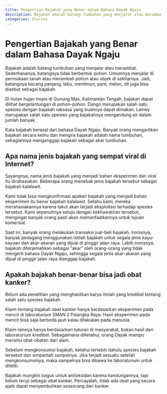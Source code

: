 ```yaml
---
title: Pengertian Bajakah yang Benar dalam Bahasa Dayak Ngaju
description: Bajakah adalah batang tumbuhan yang menjalar atau merambat. Sederhananya, batangnya tidak berbentuk pohon.
categories: Stories
---
```

# Pengertian Bajakah yang Benar dalam Bahasa Dayak Ngaju

Bajakah adalah batang tumbuhan yang menjalar atau merambat. Sederhananya, batangnya tidak berbentuk pohon. Umumnya menjalar di permukaan tanah atau merambati pohon atau objek di sekitarnya. Jadi, batangnya kacang panjang, labu, mentimun, pare, melon, dll juga bisa disebut sebagai bajakah.

Di hutan hujan tropis di Gunung Mas, Kalimantan Tengah, bajakah dapat dilihat bergelantungan di pohon-pohon. Dango merupakan salah satu spesies dengan bajakah raksasa yang buahnya dapat dimakan. Lamey merupakan salah satu spesies yang bajakahnya mengandung air dalam jumlah banyak.

Kata bajakah berasal dari bahasa Dayak Ngaju. Banyak orang mengartikan bajakah secara keliru dan mengira bajakah adalah nama tumbuhan, sebagiannya menganggap bajakah sebagai akar tumbuhan.

## Apa nama jenis bajakah yang sempat viral di Internet?

Sayangnya, nama jenis bajakah yang menjadi bahan eksperimen dan viral itu dirahasiakan. Beberapa orang menebak jenis bajakah tersebut sebagai bajakah kalalawit.

Kami tidak bisa mengkonfirmasi apakah bajakah yang menjadi bahan eksperimen itu benar bajakah kalalawit. Setahu kami, mereka merahasiakannya karena takut akan terjadi eksploitasi terhadap spesies tersebut. Kami sepenuhnya setuju dengan kekhawatiran tersebut, mengingat banyak orang pasti akan memanfaatkannya untuk tujuan komersial.

Saat ini, banyak orang melakukan transaksi jual-beli bajakah. Ironisnya, banyak pedagang menggunakan istilah bajakah untuk segala jenis kayu-kayuan dan akar-akaran yang dijual di pinggir jalan raya. Lebih ironisnya, bajakah diterjemahkan sebagai “akar” oleh orang-orang yang tidak mengerti bahasa Dayak Ngaju, sehingga segala jenis akar-akaran yang dijual di pinggir jalan raya dianggap bajakah.

## Apakah bajakah benar-benar bisa jadi obat kanker?

Belum ada penelitian yang menghasilkan karya ilmiah yang kredibel tentang salah satu spesies bajakah.

Klaim tentang bajakah obat kanker hanya berdasarkan eksperimen pada mencit di laboraturium SMAN 2 Palangka Raya. Hasil eksperimen pada mencit bisa saja berbeda jauh kalau dilakukan pada manusia.

Klaim lainnya hanya berdasarkan tuturan di masyarakat, bukan hasil dari laboraturium kredibel. Sebagaimana diketahui, orang Dayak mampu meramu obat-obatan dari alam.

Sebelum mengkonsumsi bajakah, ketahui terlebih dahulu spesies bajakah tersebut dan simpanlah sampelnya. Jika terjadi sesuatu setelah mengkonsumsinya, maka sampelnya bisa dibawa ke laboraturium untuk diteliti.

Bajakah mungkin bagus untuk antioksidan karena kandungannya, tapi belum teruji sebagai obat kanker. Percayalah, tidak ada obat yang secara ajaib dapat menyembuhkan seseorang dari kanker.
